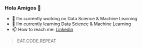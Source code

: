 ### Hola Amigos  👋

- 🔭 I’m currently working on Data Science & Machine Learning
- 🌱 I’m currently learning Data Science & Machine Learning
- 📫 How to reach me: [Linkedin](https://www.linkedin.com/in/akshay-hegde-3b2b36202/)
<!-- Separator -->

> EAT.CODE.REPEAT
